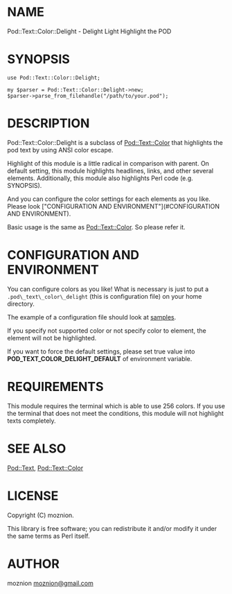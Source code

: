 # NAME

Pod::Text::Color::Delight - Delight Light Highlight the POD

# SYNOPSIS

    use Pod::Text::Color::Delight;

    my $parser = Pod::Text::Color::Delight->new;
    $parser->parse_from_filehandle("/path/to/your.pod");

# DESCRIPTION

Pod::Text::Color::Delight is a subclass of [Pod::Text::Color](http://search.cpan.org/perldoc?Pod::Text::Color) that highlights the pod text by using ANSI color escape.

Highlight of this module is a little radical in comparison with parent. On default setting, this module highlights headlines, links, and other several elements.
Additionally, this module also highlights Perl code (e.g. SYNOPSIS).

And you can configure the color settings for each elements as you like. Please look ["CONFIGURATION AND ENVIRONMENT"](#CONFIGURATION AND ENVIRONMENT).

Basic usage is the same as [Pod::Text::Color](http://search.cpan.org/perldoc?Pod::Text::Color). So please refer it.

# CONFIGURATION AND ENVIRONMENT

You can configure colors as you like!
What is necessary is just to put a `.pod\_text\_color\_delight` (this is configuration file) on your home directory.

The example of a configuration file should look at <a href="https://github.com/moznion/Pod-Text-Color-Delight/blob/master/sample/configurations">samples</a>.

If you specify not supported color or not specify color to element, the element will not be highlighted.



If you want to force the default settings, please set true value into __POD\_TEXT\_COLOR\_DELIGHT\_DEFAULT__ of environment variable.

# REQUIREMENTS

This module requires the terminal which is able to use 256 colors. If you use the terminal that does not meet the conditions,
this module will not highlight texts completely.

# SEE ALSO

[Pod::Text](http://search.cpan.org/perldoc?Pod::Text), [Pod::Text::Color](http://search.cpan.org/perldoc?Pod::Text::Color)

# LICENSE

Copyright (C) moznion.

This library is free software; you can redistribute it and/or modify
it under the same terms as Perl itself.

# AUTHOR

moznion <moznion@gmail.com>
